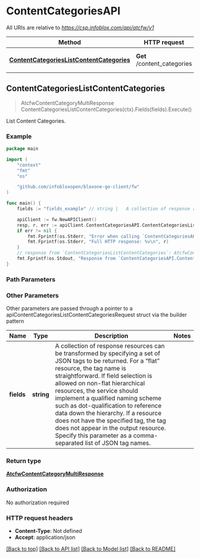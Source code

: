 # ContentCategoriesAPI

All URIs are relative to *https://csp.infoblox.com/api/atcfw/v1*

Method | HTTP request | Description
------------- | ------------- | -------------
[**ContentCategoriesListContentCategories**](ContentCategoriesAPI.md#ContentCategoriesListContentCategories) | **Get** /content_categories | List Content Categories.



## ContentCategoriesListContentCategories

> AtcfwContentCategoryMultiResponse ContentCategoriesListContentCategories(ctx).Fields(fields).Execute()

List Content Categories.



### Example

```go
package main

import (
	"context"
	"fmt"
	"os"

	"github.com/infobloxopen/bloxone-go-client/fw"
)

func main() {
	fields := "fields_example" // string |   A collection of response resources can be transformed by specifying a set of JSON tags to be returned. For a “flat” resource, the tag name is straightforward. If field selection is allowed on non-flat hierarchical resources, the service should implement a qualified naming scheme such as dot-qualification to reference data down the hierarchy. If a resource does not have the specified tag, the tag does not appear in the output resource.  Specify this parameter as a comma-separated list of JSON tag names.         (optional)

	apiClient := fw.NewAPIClient()
	resp, r, err := apiClient.ContentCategoriesAPI.ContentCategoriesListContentCategories(context.Background()).Fields(fields).Execute()
	if err != nil {
		fmt.Fprintf(os.Stderr, "Error when calling `ContentCategoriesAPI.ContentCategoriesListContentCategories``: %v\n", err)
		fmt.Fprintf(os.Stderr, "Full HTTP response: %v\n", r)
	}
	// response from `ContentCategoriesListContentCategories`: AtcfwContentCategoryMultiResponse
	fmt.Fprintf(os.Stdout, "Response from `ContentCategoriesAPI.ContentCategoriesListContentCategories`: %v\n", resp)
}
```

### Path Parameters



### Other Parameters

Other parameters are passed through a pointer to a apiContentCategoriesListContentCategoriesRequest struct via the builder pattern


Name | Type | Description  | Notes
------------- | ------------- | ------------- | -------------
 **fields** | **string** |   A collection of response resources can be transformed by specifying a set of JSON tags to be returned. For a “flat” resource, the tag name is straightforward. If field selection is allowed on non-flat hierarchical resources, the service should implement a qualified naming scheme such as dot-qualification to reference data down the hierarchy. If a resource does not have the specified tag, the tag does not appear in the output resource.  Specify this parameter as a comma-separated list of JSON tag names.         | 

### Return type

[**AtcfwContentCategoryMultiResponse**](AtcfwContentCategoryMultiResponse.md)

### Authorization

No authorization required

### HTTP request headers

- **Content-Type**: Not defined
- **Accept**: application/json

[[Back to top]](#) [[Back to API list]](../README.md#documentation-for-api-endpoints)
[[Back to Model list]](../README.md#documentation-for-models)
[[Back to README]](../README.md)

